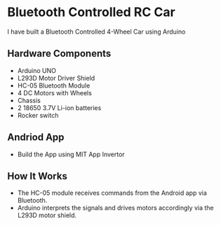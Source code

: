 # Bluetooth Controlled RC Car
I have built a Bluetooth Controlled 4-Wheel Car using Arduino

## Hardware Components
- Arduino UNO
- L293D Motor Driver Shield
- HC-05 Bluetooth Module
- 4 DC Motors with Wheels
- Chassis
- 2 18650 3.7V Li-ion batteries
- Rocker switch

## Andriod App
- Build the App using MIT App Invertor

## How It Works
- The HC-05 module receives commands from the Android app via Bluetooth.
- Arduino interprets the signals and drives motors accordingly via the L293D motor shield.
